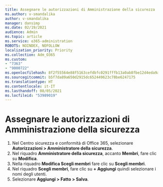 ```yaml
---
title: Assegnare le autorizzazioni di Amministrazione della sicurezza
ms.author: v-smandalika
author: v-smandalika
manager: dansimp
ms.date: 02/19/2021
audience: Admin
ms.topic: article
ms.service: o365-administration
ROBOTS: NOINDEX, NOFOLLOW
localization_priority: Priority
ms.collection: Adm_O365
ms.custom:
- "7363"
- "9000722"
ms.openlocfilehash: 8f2f55564e88f5163cefdbfc0291fffb13a0ab8fbe12d4eda9a885158445d44c
ms.sourcegitcommit: b5f7da89a650d2915dc652449623c78be6247175
ms.translationtype: HT
ms.contentlocale: it-IT
ms.lasthandoff: 08/05/2021
ms.locfileid: "53989019"
---
```

# <a name="assign-the-security-administration-permissions"></a>Assegnare le autorizzazioni di Amministrazione della sicurezza

1. Nel Centro sicurezza e conformità di Office 365, selezionare **Autorizzazioni > Amministratore della sicurezza**.
2. Nel riquadro **Amministratore della sicurezza**, accanto **Membri**, fare clic su **Modifica**.
3. Nella riquadro **Modifica Scegli membri** fare clic su **Scegli membri**.
4. Nel riquadro **Scegli membri**, fare clic su **+ Aggiungi** quindi selezionare i nomi degli utenti.
5. Selezionare **Aggiungi > Fatto > Salva**.

